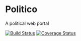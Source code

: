 # Politico
A political web portal

[![Build Status](https://travis-ci.org/olamilekan000/Politico.svg?branch=ch-set-up-travis-163579249)](https://travis-ci.org/olamilekan000/Politico) [![Coverage Status](https://coveralls.io/repos/github/olamilekan000/Politico/badge.svg?branch=develop)](https://coveralls.io/github/olamilekan000/Politico?branch=develop)
